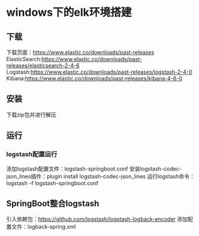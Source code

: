 # windows下的elk环境搭建

## 下载
下载页面：https://www.elastic.co/downloads/past-releases
ElasticSearch:https://www.elastic.co/downloads/past-releases/elasticsearch-2-4-6
Logstash:https://www.elastic.co/downloads/past-releases/logstash-2-4-0
Kibana:https://www.elastic.co/downloads/past-releases/kibana-4-6-0

## 安装
下载zip包并进行解压

## 运行

### logstash配置运行
添加logstash配置文件：logstash-springboot.conf
安装logstash-codec-json_lines插件：plugin install logstash-codec-json_lines
运行logstash命令：logstash -f logstash-springboot.conf

## SpringBoot整合logstash
引入依赖包：https://github.com/logstash/logstash-logback-encoder
添加配置文件：logback-spring.xml
